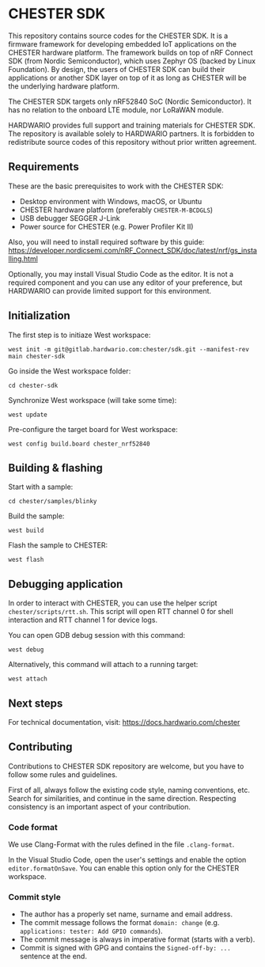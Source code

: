 # CHESTER SDK

This repository contains source codes for the CHESTER SDK. It is a firmware framework for developing embedded IoT applications on the CHESTER hardware platform. The framework builds on top of nRF Connect SDK (from Nordic Semiconductor), which uses Zephyr OS (backed by Linux Foundation). By design, the users of CHESTER SDK can build their applications or another SDK layer on top of it as long as CHESTER will be the underlying hardware platform.

The CHESTER SDK targets only nRF52840 SoC (Nordic Semiconductor). It has no relation to the onboard LTE module, nor LoRaWAN module.

HARDWARIO provides full support and training materials for CHESTER SDK. The repository is available solely to HARDWARIO partners. It is forbidden to redistribute source codes of this repository without prior written agreement.

## Requirements

These are the basic prerequisites to work with the CHESTER SDK:

* Desktop environment with Windows, macOS, or Ubuntu
* CHESTER hardware platform (preferably `CHESTER-M-BCDGLS`)
* USB debugger SEGGER J-Link
* Power source for CHESTER (e.g. Power Profiler Kit II)

Also, you will need to install required software by this guide:
https://developer.nordicsemi.com/nRF_Connect_SDK/doc/latest/nrf/gs_installing.html

Optionally, you may install Visual Studio Code as the editor. It is not a required component and you can use any editor of your preference, but HARDWARIO can provide limited support for this environment.

## Initialization

The first step is to initiaze West workspace:

```
west init -m git@gitlab.hardwario.com:chester/sdk.git --manifest-rev main chester-sdk
```

Go inside the West workspace folder:

```
cd chester-sdk
```

Synchronize West workspace (will take some time):

```
west update
```

Pre-configure the target board for West workspace:

```
west config build.board chester_nrf52840
```

## Building & flashing

Start with a sample:

```
cd chester/samples/blinky
```

Build the sample:

```
west build
```

Flash the sample to CHESTER:

```
west flash
```

## Debugging application

In order to interact with CHESTER, you can use the helper script `chester/scripts/rtt.sh`. This script will open RTT channel 0 for shell interaction and RTT channel 1 for device logs.

You can open GDB debug session with this command:

```
west debug
```

Alternatively, this command will attach to a running target:

```
west attach
```

## Next steps

For technical documentation, visit: https://docs.hardwario.com/chester

## Contributing

Contributions to CHESTER SDK repository are welcome, but you have to follow some rules and guidelines.

First of all, always follow the existing code style, naming conventions, etc. Search for similarities, and continue in the same direction. Respecting consistency is an important aspect of your contribution.

### Code format

We use Clang-Format with the rules defined in the file `.clang-format`.

In the Visual Studio Code, open the user's settings and enable the option `editor.formatOnSave`. You can enable this option only for the CHESTER workspace.

### Commit style

- The author has a properly set name, surname and email address.
- The commit message follows the format `domain: change` (e.g. `applications: tester: Add GPIO commands`).
- The commit message is always in imperative format (starts with a verb).
- Commit is signed with GPG and contains the `Signed-off-by: ...` sentence at the end.
